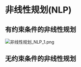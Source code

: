 # 非线性规划(NLP)
## 有约束条件的非线性规划
![非线性规划_NLP_1.png](https://img1.imgtp.com/2022/08/18/rNohyhM1.png)
## 无约束条件的非线性规划